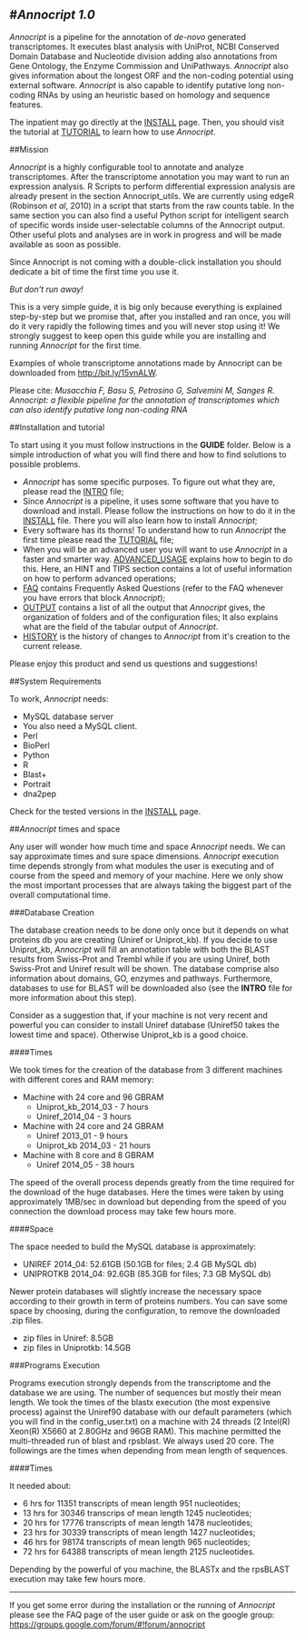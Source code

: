 #*Annocript 1.0*
--------------------------------

*Annocript* is a pipeline for the annotation of *de-novo* generated transcriptomes. It executes blast
 analysis with UniProt, NCBI Conserved Domain Database and Nucleotide division adding also annotations 
from Gene Ontology, the Enzyme Commission and UniPathways. *Annocript* also gives information about the longest ORF
and the non-coding potential using external software. 
*Annocript* is also capable to identify putative long non-coding RNAs by using an heuristic based on homology and 
sequence features.

The inpatient may go directly at the [INSTALL](https://github.com/frankMusacchia/Annocript/blob/master/GUIDE/INSTALL.md) page. Then, you should visit the tutorial at [TUTORIAL](https://github.com/frankMusacchia/Annocript/blob/master/GUIDE/TUTORIAL.md) to learn how to use *Annocript*.

##Mission

*Annocript* is a highly configurable tool to annotate and analyze transcriptomes. After the transcriptome annotation you may want to run an expression analysis. R Scripts to perform differential expression analysis are already present in the section Annocript_utils. We are currently using edgeR (Robinson *et al*, 2010) in a script that starts from the raw counts table. In the same section you can also find a useful Python script for intelligent search of specific words inside user-selectable columns of the Annocript output. Other useful plots and analyses are in work in progress and will be made available as soon as possible.

Since Annocript is not coming with a double-click installation you should dedicate a bit of time the first time you use it. 

*But don't run away!*

This is a very simple guide, it is big only because everything is explained step-by-step but we promise that,
 after you installed and ran once, you will do it very rapidly the following times and you will never stop using it!
We strongly suggest to keep open this guide while you are installing and running *Annocript* for the first time.

Examples of whole transcriptome annotations made by Annocript can be downloaded from http://bit.ly/15vnALW. 

Please cite: *Musacchia F, Basu S, Petrosino G, Salvemini M, Sanges R. Annocript: a flexible pipeline for the annotation of transcriptomes which can also identify putative long non-coding RNA*

##Installation and tutorial

To start using it you must follow instructions in the **GUIDE** folder.
Below is a simple introduction of what you will find there and how to find solutions to possible problems.
- *Annocript* has some specific purposes. To figure out what they are, please read the [INTRO](https://github.com/frankMusacchia/Annocript/blob/master/GUIDE/INTRO.md) file;
- Since *Annocript* is a pipeline, it uses some software that you have to download and install. Please follow 
the instructions on how to do it in the [INSTALL](https://github.com/frankMusacchia/Annocript/blob/master/GUIDE/INSTALL.md) file. There you will also learn how to install *Annocript*;
- Every software has its thorns! To understand how to run *Annocript* the first time please read the [TUTORIAL](https://github.com/frankMusacchia/Annocript/blob/master/GUIDE/TUTORIAL.md) file;
- When you will be an advanced user you will want to use *Annocript* in a faster and smarter way. [ADVANCED_USAGE](https://github.com/frankMusacchia/Annocript/blob/master/GUIDE/ADVANCED_USAGE.md)
explains how to begin to do this. Here, an HINT and TIPS section contains a lot of useful information on how to
 perform advanced operations;
- [FAQ](https://github.com/frankMusacchia/Annocript/blob/master/GUIDE/FAQ.md) contains Frequently Asked Questions (refer to the FAQ whenever you have errors that block *Annocript*);
- [OUTPUT](https://github.com/frankMusacchia/Annocript/blob/master/GUIDE/OUTPUT.md) contains a list of all the output that *Annocript* gives, the organization of folders and 
of the configuration files; It also explains what are the field of the tabular output of *Annocript*.
- [HISTORY](https://github.com/frankMusacchia/Annocript/blob/master/GUIDE/HISTORY.md) is the history of changes to *Annocript* from it's creation to the current release.


Please enjoy this product and send us questions and suggestions!

##System Requirements

To work, *Annocript* needs:
- MySQL database server 
- You also need a MySQL client.
- Perl  
- BioPerl 
- Python 
- R 
- Blast+
- Portrait
- dna2pep

Check for the tested versions in the [INSTALL](https://github.com/frankMusacchia/Annocript/blob/master/GUIDE/INSTALL.md) page.


##*Annocript* times and space

Any user will wonder how much time and space *Annocript* needs. We can say approximate times and sure space dimensions.
*Annocript* execution time depends strongly from what modules the user is executing and of course from the speed and memory of your machine. Here we only show the most important processes that are always taking the biggest part of the overall computational time.


###Database Creation

The database creation needs to be done only once but it depends on what proteins db you are creating (Uniref or Uniprot_kb).
If you decide to use Uniprot_kb, *Annocript* will fill an annotation table with both the BLAST results from Swiss-Prot and Trembl
while if you are using Uniref, both Swiss-Prot and Uniref result will be shown.
The database comprise also information about domains, GO, enzymes and pathways. Furthermore, databases to use for BLAST will 
be downloaded also (see the **INTRO** file for more information about this step).

Consider as a suggestion that, if your machine is not very recent and powerful you can consider to install Uniref database (Uniref50
takes the lowest time and space). Otherwise Uniprot_kb is a good choice.

####Times

We took times for the creation of the database from 3 different machines with different cores and RAM memory: 
- Machine with 24 core and 96 GBRAM 
  - Uniprot_kb_2014_03 - 7 hours
  - Uniref_2014_04 - 3 hours
- Machine with 24 core and 24 GBRAM 
  - Uniref 2013_01 - 9 hours 
  - Uniprot_kb 2014_03 - 21 hours 
- Machine with 8 core and 8 GBRAM
  - Uniref 2014_05 - 38 hours

The speed of the overall process depends greatly from the time required for the download of the huge databases. Here the times were 
taken by using approximately 1MB/sec in download but depending from the speed of you connection the download process may 
take few hours more.


####Space

The space needed to build the MySQL database is approximately: 
- UNIREF 2014_04: 52.61GB (50.1GB for files; 2.4 GB MySQL db) 
- UNIPROTKB 2014_04: 92.6GB (85.3GB for files; 7.3 GB MySQL db)

Newer protein databases will slightly increase the necessary space according to their growth in term of proteins numbers.
You can save some space by choosing, during the configuration, to remove the downloaded .zip files.
- zip files in Uniref: 8.5GB
- zip files in Uniprotkb: 14.5GB

###Programs Execution

Programs execution strongly depends from the transcriptome and the database we are using. The number of sequences but mostly 
their mean length.
We took the times of the blastx execution (the most expensive process) against the Uniref90 database with our default parameters 
(which you will find in the config_user.txt) on a machine with 24 threads (2 Intel(R) Xeon(R) X5660 at 2.80GHz and 96GB RAM). 
This machine permitted the multi-threaded run of blast and rpsblast. We always used 20 core. The followings are the times when depending from mean length of sequences.

####Times

It needed about: 
- 6 hrs for 11351 transcripts of mean length 951 nucleotides; 
- 13 hrs for 30346 transcrips of mean length 1245 nucleotides;
- 20 hrs for 17776 transcripts of mean length 1478 nucleotides;
- 23 hrs for 30339 transcripts of mean length 1427 nucleotides;
- 46 hrs for 98174 transcripts of mean length 965 nucleotides;
- 72 hrs for 64388 transcripts of mean length 2125 nucleotides.

Depending by the powerful of you machine, the BLASTx and the rpsBLAST execution may take few hours more. 

---------------------------------------

If you get some error during the installation or the running of *Annocript* please see the FAQ page of the user guide or ask on the google group: https://groups.google.com/forum/#!forum/annocript